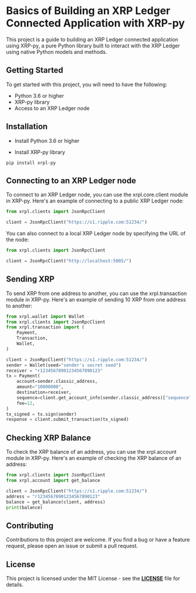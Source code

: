 # Basics of Building an XRP Ledger Connected Application with XRP-py
This project is a guide to building an XRP Ledger connected application using XRP-py, a pure Python library built to interact with the XRP Ledger using native Python models and methods.

## Getting Started
To get started with this project, you will need to have the following:

+ Python 3.6 or higher
+ XRP-py library
+ Access to an XRP Ledger node

## Installation
+ Install Python 3.6 or higher

+ Install XRP-py library


`pip install xrpl-py
`


## Connecting to an XRP Ledger node

To connect to an XRP Ledger node, you can use the xrpl.core.client module in XRP-py. Here's an example of connecting to a public XRP Ledger node:


```python
from xrpl.clients import JsonRpcClient

client = JsonRpcClient("https://s1.ripple.com:51234/")
```


You can also connect to a local XRP Ledger node by specifying the URL of the node:



```python 
from xrpl.clients import JsonRpcClient

client = JsonRpcClient("http://localhost:5005/")
```

## Sending XRP

To send XRP from one address to another, you can use the xrpl.transaction module in XRP-py. Here's an example of sending 10 XRP from one address to another:

```python
from xrpl.wallet import Wallet
from xrpl.clients import JsonRpcClient
from xrpl.transaction import (
    Payment,
    Transaction,
    Wallet,
)

client = JsonRpcClient("https://s1.ripple.com:51234/")
sender = Wallet(seed="sender's secret seed")
receiver = "r12345678901234567890123"
tx = Payment(
    account=sender.classic_address,
    amount="10000000",
    destination=receiver,
    sequence=client.get_account_info(sender.classic_address)["sequence"],
    fee=12,
)
tx_signed = tx.sign(sender)
response = client.submit_transaction(tx_signed) 
```

## Checking XRP Balance

To check the XRP balance of an address, you can use the xrpl.account module in XRP-py. Here's an example of checking the XRP balance of an address:


```python 
from xrpl.clients import JsonRpcClient
from xrpl.account import get_balance

client = JsonRpcClient("https://s1.ripple.com:51234/")
address = "r12345678901234567890123"
balance = get_balance(client, address)
print(balance)
```


## Contributing

Contributions to this project are welcome. If you find a bug or have a feature request, please open an issue or submit a pull request.

## License

This project is licensed under the MIT License - see the [**LICENSE**](https://mit-license.org/) file for details.

